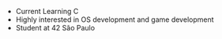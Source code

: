 

- Current Learning C
- Highly interested in OS development and game development
- Student at 42 São Paulo
